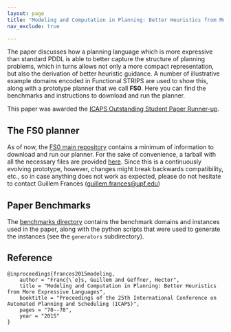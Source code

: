 ```yaml
---
layout: page
title: "Modeling and Computation in Planning: Better Heuristics from More Expressive Languages (ICAPS 2015)"
nav_exclude: true

---
```



The paper discusses how a planning language which is more expressive than standard PDDL is able to better capture
 the structure of planning problems, which in turns allows not only a more compact representation,
 but also the derivation of better heuristic guidance. A number of illustrative example domains encoded in
 Functional STRIPS are used to show this, along with a prototype planner that we call **FS0**.
 Here you can find the benchmarks and instructions to download and run the planner.

 This paper was awarded the [ICAPS Outstanding Student Paper Runner-up](http://icaps15.icaps-conference.org/technical/papers.html).


## The FS0 planner
As of now, the [FS0 main repository](https://bitbucket.org/gfrances/fs0) contains a minimum of information to download and run our planner. For the sake of convenience, a tarball with all the necessary files are provided [here](https://bitbucket.org/gfrances/pubs/downloads/fs0-planner.tgz). Since this is a continuously evolving prototype, however, changes might break backwards compatibility, etc., so in case anything does not work as expected, please do not hesitate to contact Guillem Francès (<guillem.frances@upf.edu>)

## Paper Benchmarks
The [benchmarks directory](https://bitbucket.org/gfrances/pubs/src/master/icaps2015/benchmarks/) contains the benchmark domains and instances used in the paper, along with the python scripts  that were used to generate the instances (see the `generators` subdirectory).

## Reference

	@inproceedings{frances2015modeling,
		author = "Franc{\`e}s, Guillem and Geffner, Hector",
		title = "Modeling and Computation in Planning: Better Heuristics from More Expressive Languages",
		booktitle = "Proceedings of the 25th International Conference on Automated Planning and Scheduling (ICAPS)",
		pages = "70--78",
		year = "2015"
	}

